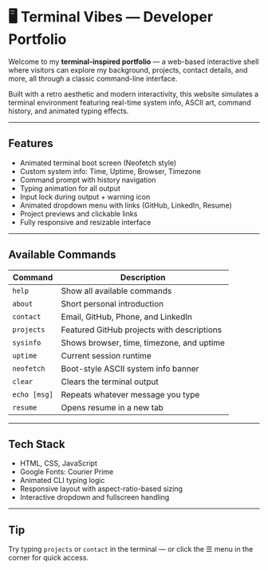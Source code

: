 # 🖥️ Terminal Vibes — Developer Portfolio

Welcome to my **terminal-inspired portfolio** — a web-based interactive shell where visitors can explore my background, projects, contact details, and more, all through a classic command-line interface.

Built with a retro aesthetic and modern interactivity, this website simulates a terminal environment featuring real-time system info, ASCII art, command history, and animated typing effects.

---

## Features

- Animated terminal boot screen (Neofetch style)
- Custom system info: Time, Uptime, Browser, Timezone
- Command prompt with history navigation
- Typing animation for all output
- Input lock during output + warning icon
- Animated dropdown menu with links (GitHub, LinkedIn, Resume)
- Project previews and clickable links
- Fully responsive and resizable interface

---

## Available Commands

| Command      | Description                                     |
|--------------|-------------------------------------------------|
| `help`       | Show all available commands                     |
| `about`      | Short personal introduction                     |
| `contact`    | Email, GitHub, Phone, and LinkedIn              |
| `projects`   | Featured GitHub projects with descriptions      |
| `sysinfo`    | Shows browser, time, timezone, and uptime       |
| `uptime`     | Current session runtime                         |
| `neofetch`   | Boot-style ASCII system info banner             |
| `clear`      | Clears the terminal output                      |
| `echo [msg]` | Repeats whatever message you type               |
| `resume`     | Opens resume in a new tab                       |

---

## Tech Stack

- HTML, CSS, JavaScript
- Google Fonts: Courier Prime
- Animated CLI typing logic
- Responsive layout with aspect-ratio-based sizing
- Interactive dropdown and fullscreen handling

---

## Tip

Try typing `projects` or `contact` in the terminal — or click the ☰ menu in the corner for quick access.
